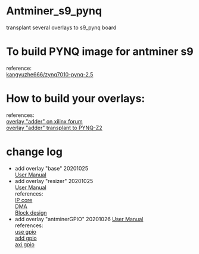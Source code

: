 # Antminer_s9_pynq
transplant several overlays to s9_pynq board
# To build PYNQ image for antminer s9  
reference:  
[kangyuzhe666/zynq7010-pynq-2.5](https://github.com/kangyuzhe666/zynq7010-pynq-2.5)  
# How to build your overlays:
references:  
[overlay "adder" on xilinx forum](http://xilinx.eetrend.com/blog/2019/100016903.html)  
[overlay "adder" transplant to PYNQ-Z2](https://blog.csdn.net/qq_41467882/article/details/102007786)
# change log
* add overlay "base" 20201025  
[User Manual](https://github.com/guannan-he/Antminer_s9_pynq/blob/main/base/README.md)  
* add overlay "resizer" 20201025  
[User Manual](https://github.com/guannan-he/Antminer_s9_pynq/blob/main/resizer/README.md)  
references:  
[IP core](https://github.com/Xilinx/PYNQ-HelloWorld)  
[DMA](https://blog.csdn.net/alangaixiaoxiao/article/details/103958007)  
[Block design](https://www.element14.com/community/groups/fpga-group/blog/2020/03/24/image-processing-on-zc702-using-pynq)  
* add overlay "antminerGPIO"  20201026
[User Manual](https://github.com/guannan-he/Antminer_s9_pynq/blob/main/antminerGPIO/README.md)  
references:  
[use gpio](https://github.com/Xilinx/PYNQ_Workshop/blob/master/Session_4/2_axi_gpio.ipynb)  
[add gpio](https://zhuanlan.zhihu.com/p/52469205)  
[axi gpio](https://medium.com/%E9%AB%94%E9%A9%97%E4%BA%BA%E7%94%9F-touch-life/pynq-z2-led-button-switch-gpio-test-45c2c270fd2f)
